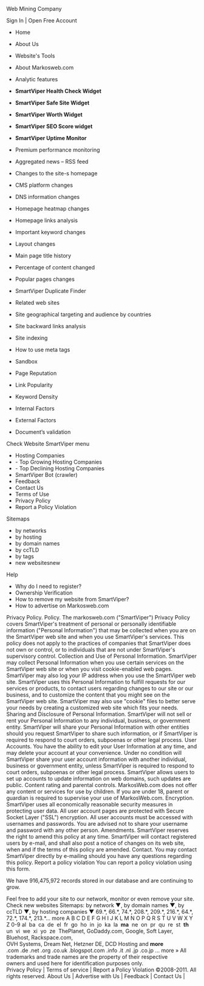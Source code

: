 Web Mining Company

Sign In | Open Free Account

*   Home
*   About Us
*   Website's Tools

*   About Markosweb.com
*   Analytic features  
      
    
*   **SmartViper Health Check Widget**
*   **SmartViper Safe Site Widget**
*   **SmartViper Worth Widget**
*   **SmartViper SEO Score widget**
*   **SmartViper Uptime Monitor**  
      
    
*   Premium performance monitoring
*   Aggregated news – RSS feed
*   Changes to the site-s homepage
*   CMS platform changes
*   DNS information changes
*   Homepage heatmap changes
*   Homepage links analysis
*   Important keyword changes
*   Layout changes
*   Main page title history
*   Percentage of content changed
*   Popular pages changes
*   SmartViper Duplicate Finder
*   Related web sites
*   Site geographical targeting and audience by countries
*   Site backward links analysis
*   Site indexing
*   How to use meta tags
*   Sandbox
*   Page Reputation
*   Link Popularity
*   Keyword Density
*   Internal Factors
*   External Factors
*   Document’s validation

Check Website SmartViper menu

*   Hosting Companies
*   \- Top Growing Hosting Companies
*   \- Top Declining Hosting Companies
*   SmartViper Bot (crawler)
*   Feedback
*   Contact Us
*   Terms of Use
*   Privacy Policy
*   Report a Policy Violation

Sitemaps

*   by networks
*   by hosting
*   by domain names
*   by ccTLD
*   by tags
*   new websitesnew

Help

*   Why do I need to register?
*   Ownership Verification
*   How to remove my website from SmartViper?
*   How to advertise on Markosweb.com

Privacy Policy. Policy. The markosweb.com ("SmartViper") Privacy Policy covers SmartViper's treatment of personal or personally identifiable information ("Personal Information") that may be collected when you are on the SmartViper web site and when you use SmartViper's services. This policy does not apply to the practices of companies that SmartViper does not own or control, or to individuals that are not under SmartViper's supervisory control. Collection and Use of Personal Information. SmartViper may collect Personal Information when you use certain services on the SmartViper web site or when you visit cookie-enabled web pages. SmartViper may also log your IP address when you use the SmartViper web site. SmartViper uses this Personal Information to fulfill requests for our services or products, to contact users regarding changes to our site or our business, and to customize the content that you might see on the SmartViper web site. SmartViper may also use "cookie" files to better serve your needs by creating a customized web site which fits your needs. Sharing and Disclosure of Personal Information. SmartViper will not sell or rent your Personal Information to any individual, business, or government entity. SmartViper will share your Personal Information with other entities should you request SmartViper to share such information, or if SmartViper is required to respond to court orders, subpoenas or other legal process. User Accounts. You have the ability to edit your User Information at any time, and may delete your account at your convenience. Under no condition will SmartViper share your user account information with another individual, business or government entity, unless SmartViper is required to respond to court orders, subpoenas or other legal process. SmartViper allows users to set up accounts to update information on web domains, such updates are public. Content rating and parental controls. MarkosWeb.com does not offer any content or services for use by children. If you are under 18, parent or guardian is required to supervise your use of MarkosWeb.com. Encryption. SmartViper uses all economically reasonable security measures in protecting user data. All user account pages are protected with Secure Socket Layer ("SSL") encryption. All user accounts must be accessed with usernames and passwords. You are advised not to share your username and password with any other person. Amendments. SmartViper reserves the right to amend this policy at any time. SmartViper will contact registered users by e-mail, and shall also post a notice of changes on its web site, when and if the terms of this policy are amended. Contact. You may contact SmartViper directly by e-mailing should you have any questions regarding this policy. Report a policy violation You can report a policy violation using this form.

We have 916,475,972 records stored in our database and are continuing to grow.

Feel free to add your site to our network, monitor or even remove your site. Check new websites Sitemaps: by network ▼, by domain names ▼, by ccTLD ▼, by hosting companies ▼ 69.\*, 66.\*, 74.\*, 208.\*, 209.\*, 216.\*, 64.\*, 72.\*, 174.\*, 213.\*... more A B C D E F G H I J K L M N O P Q R S T U V W X Y Z 0-9 al  ba  ca  de  el  fr  go  ho  in  jo  ka  la  **ma**  ne  on  pr  qu  re  st  **th**  un  vi  we  xi  yo  ze  ThePlanet, GoDaddy.com, Google, Soft Layer, Bluehost, Rackspace.com,  
OVH Systems, Dream Net, Hetzner DE, DCD Hosting and **more** .com .de .net .org .co.uk .blogspot.com .info .it .nl .jp .co.jp ... more » All trademarks and trade names are the property of their respective  
owners and used here for identification purposes only.  
Privacy Policy | Terms of service | Report a Policy Violation ©2008-2011. All rights reserved. About Us | Advertise with Us | Feedback | Contact Us |